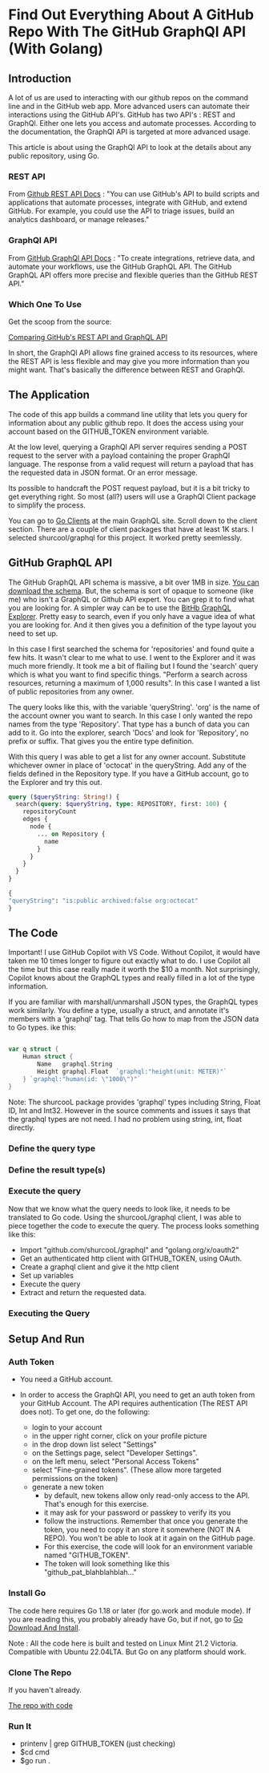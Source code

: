 # Find Out Everything About A GitHub Repo With The GitHub GraphQl API (With Golang)

## Introduction

A lot of us are used to interacting with our github repos on the command line and in the GitHub web app. More advanced users can automate their interactions using the GitHub API's. GitHub has two API's : REST and GraphQl. Either one lets you access and automate processes. According to the documentation, the GraphQl API is targeted at more advanced usage.

This article is about using the GraphQl API to look at the details about any public repository, using Go.

### REST API

From [Github REST API Docs](https://docs.github.com/en/rest) : "You can use GitHub's API to build scripts and applications that automate processes, integrate with GitHub, and extend GitHub. For example, you could use the API to triage issues, build an analytics dashboard, or manage releases."

### GraphQl API

From [GitHub GraphQl API Docs](https://docs.github.com/en/graphql) : "To create integrations, retrieve data, and automate your workflows, use the GitHub GraphQL API. The GitHub GraphQL API offers more precise and flexible queries than the GitHub REST API."

### Which One To Use

Get the scoop from the source:

[Comparing GitHub's REST API and GraphQL API](https://docs.github.com/en/rest/about-the-rest-api/comparing-githubs-rest-api-and-graphql-api)

In short, the GraphQl API allows fine grained access to its resources, where the REST API is less flexible and may give you more information than you might want. That's basically the difference between REST and GraphQl.

## The Application

The code of this app builds a command line utility that lets you query for information about any public github repo. It does the access using your account based on the GITHUB_TOKEN environment variable.

At the low level, querying a GraphQl API server requires sending a POST request to the server with a payload containing the proper GraphQl language. The response from a valid request will return a payload that has the requested data in JSON format. Or an error message.

Its possible to handcraft the POST request payload, but it is a bit tricky to get everything right. So most (all?) users will use a GraphQl Client package to simplify the process.

You can go to [Go Clients](https://graphql.org/code/#go) at the main GraphQL site. Scroll down to the client section. There are a couple of client packages that have at least 1K stars. I selected shurcool/graphql for this project. It worked pretty seemlessly.

## GitHub GraphQL API

The GitHub GraphQL API schema is massive, a bit over 1MB in size. [You can download the schema](https://docs.github.com/en/graphql/overview/public-schema). But, the schema is sort of opaque to someone (like me) who isn't a GraphQL or Github API expert. You can grep it to find what you are looking for. A simpler way can be to use the [BitHb GraphQL Explorer](https://docs.github.com/en/graphql/overview/public-schema). Pretty easy to search, even if you only have a vague idea of what you are looking for. And it then gives you a definition of the type layout you need to set up.

In this case I first searched the schema for 'repositories' and found quite a few hits. It wasn't clear to me what to use. I went to the Explorer and it was much more friendly. It took me a bit of flailing but I found the 'search' query which is what you want to find specific things. "Perform a search across resources, returning a maximum of 1,000 results". In this case I wanted a list of public repositories from any owner.

The query looks like this, with the variable 'queryString'. 'org' is the name of the account owner you want to search. In this case I only wanted the repo names from the type 'Repository'. That type has a bunch of data you can add to it. Go into the explorer, search 'Docs' and look for 'Repository', no prefix or suffix. That gives you the entire type definition.

With this query I was able to get a list for any owner account. Substitute whichever owner in place of 'octocat' in the queryString. Add any of the fields defined in the Repository type. If you have a GitHub account, go to the Explorer and try this out.

```graphql
query ($queryString: String!) {
  search(query: $queryString, type: REPOSITORY, first: 100) {
    repositoryCount
    edges {
      node {
        ... on Repository {
          name
        }
      }
    }
  }
}

{
"queryString": "is:public archived:false org:octocat"
}

```

## The Code

Important! I use GitHub Copilot with VS Code. Without Copilot, it would have taken me 10 times longer to figure out exactly what to do. I use Copilot all the time but this case really made it worth the $10 a month. Not surprisingly, Copilot knows about the GraphQL types and really filled in a lot of the type information.

If you are familiar with marshall/unmarshall JSON types, the GraphQL types work similarly. You define a type, usually a struct, and annotate it's members with a 'graphql' tag. That tells Go how to map from the JSON data to Go types. ike this:

```go

var q struct {
	Human struct {
		Name   graphql.String
		Height graphql.Float  `graphql:"height(unit: METER)"`
	} `graphql:"human(id: \"1000\")"`
}

```

Note: The shurcooL package provides 'graphql' types including String, Float ID, Int and Int32. However in the source comments and issues it says that the graphql types are not need. I had no problem using string, int, float directly.

### Define the query type

### Define the result type(s)

### Execute the query

Now that we know what the query needs to look like, it needs to be translated to Go code. Using the shurcooL/graphql client, I was able to piece together the code to execute the query. The process looks something like this:

- Import "github.com/shurcooL/graphql" and "golang.org/x/oauth2"
- Get an authenticated http client with GITHUB_TOKEN, using OAuth.
- Create a graphql client and give it the http client
- Set up variables
- Execute the query
- Extract and return the requested data.

### Executing the Query

## Setup And Run

### Auth Token

- You need a GitHub account.
- In order to access the GraphQl API, you need to get an auth token from your GitHub Account. The API requires authentication (The REST API does not). To get one, do the following:

  - login to your account
  - in the upper right corner, click on your profile picture
  - in the drop down list select "Settings"
  - on the Settings page, select "Developer Settings".
  - on the left menu, select "Personal Access Tokens"
  - select "Fine-grained tokens". (These allow more targeted permissions on the token)
  - generate a new token
    - by default, new tokens allow only read-only access to the API. That's enough for this exercise.
    - it may ask for your password or passkey to verify its you
    - follow the instructions. Remember that once you generate the token, you need to copy it an store it somewhere (NOT IN A REPO). You won't be able to look at it again on the GitHub page.
    - For this exercise, the code will look for an environment variable named "GITHUB_TOKEN".
    - The token will look something like this "github_pat_blahblahblah..."

### Install Go

The code here requires Go 1.18 or later (for go.work and module mode). If you are reading this, you probably already have Go, but if not, go to [Go Download And Install](https://go.dev/doc/install).

Note : All the code here is built and tested on Linux Mint 21.2 Victoria. Compatible with Ubuntu 22.04LTA. But Go on any platform should work.

### Clone The Repo

If you haven't already.

[The repo with code](https://github.com/dmh2000/github-repo-ggl)

### Run It

- printenv | grep GITHUB_TOKEN (just checking)
- $cd cmd
- $go run .

